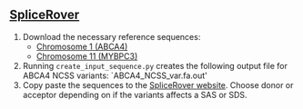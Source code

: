 ## [SpliceRover](http://bioit2.irc.ugent.be/rover/splicerover)

1. Download the necessary reference sequences:  
   * [Chromosome 1 (ABCA4)](http://ftp.ensembl.org/pub/release-75/fasta/homo_sapiens/dna/Homo_sapiens.GRCh37.75.dna.chromosome.1.fa.gz)
   * [Chromosome 11 (MYBPC3)](https://www.ncbi.nlm.nih.gov/nuccore/NC_000011.9?report=fasta)
2. Running `create_input_sequence.py` creates the following output file for ABCA4 NCSS variants: `ABCA4_NCSS_var.fa.out'
3. Copy paste the sequences to the [SpliceRover website](http://bioit2.irc.ugent.be/rover/splicerover). Choose donor or acceptor depending on if the variants affects a SAS or SDS.
